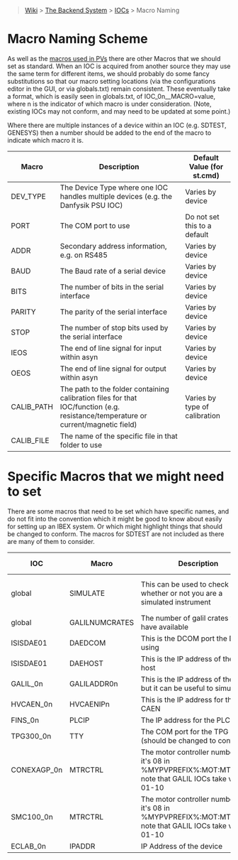 > [Wiki](Home) > [The Backend System](The-Backend-System) > [IOCs](IOCs) > Macro Naming

# Macro Naming Scheme

As well as the [macros used in PVs](PV-Naming#macros) there are other Macros that we should set as standard. When an IOC is acquired from another source they may use the same term for different items, we should probably do some fancy substitutions so that our macro setting locations (via the configurations editor in the GUI, or via globals.txt) remain consistent. These eventually take a format, which is easily seen in globals.txt, of IOC_0n__MACRO=value, where n is the indicator of which macro is under consideration. (Note, existing IOCs may not conform, and may need to be updated at some point.)

Where there are multiple instances of a device within an IOC (e.g. SDTEST, GENESYS) then a number should be added to the end of the macro to indicate which macro it is.

| Macro | Description | Default Value (for st.cmd) |
| --- | --- | --- |
| DEV_TYPE | The Device Type where one IOC handles multiple devices (e.g. the Danfysik PSU IOC) | Varies by device |
| PORT | The COM port to use | Do not set this to a default |
| ADDR | Secondary address information, e.g. on RS485 | Varies by device |
| BAUD | The Baud rate of a serial device | Varies by device |
| BITS | The number of bits in the serial interface | Varies by device |
| PARITY | The parity of the serial interface | Varies by device |
| STOP | The number of stop bits used by the serial interface | Varies by device |
| IEOS | The end of line signal for input within asyn | Varies by device |
| OEOS | The end of line signal for output within asyn | Varies by device |
| CALIB_PATH | The path to the folder containing calibration files for that IOC/function (e.g. resistance/temperature or current/magnetic field) | Varies by type of calibration |
| CALIB_FILE | The name of the specific file in that folder to use | |

# Specific Macros that we might need to set

There are some macros that need to be set which have specific names, and do not fit into the convention which it might be good to know about easily for setting up an IBEX system. Or which might highlight things that should be changed to conform. The macros for SDTEST are not included as there are many of them to consider.

| IOC | Macro | Description | Suggested Values |
| --- | --- | --- | --- |
| global | SIMULATE | This can be used to check whether or not you are a simulated instrument | `1` to simulate, `0` for a live system|
| global | GALILNUMCRATES | The number of galil crates you have available | `1` |
| ISISDAE01 | DAEDCOM | This is the DCOM port the DAE is using | `1` |
| ISISDAE01 | DAEHOST | This is the IP address of the DAE host | `localhost` |
| GALIL_0n | GALILADDR0n | This is the IP address of the Galils, but it can be useful to simulate | `None` when simulating |
| HVCAEN_0n | HVCAENIPn | This is the IP address for the CAEN | |
| FINS_0n | PLCIP | The IP address for the PLC | |
| TPG300_0n | TTY | The COM port for the TPG 300 (should be changed to conform) | |
| CONEXAGP_0n | MTRCTRL | The motor controller number, e.g. it's 08 in %MYPVPREFIX%:MOT:MTR0805; note that GALIL IOCs take values 01-10 | |
| SMC100_0n | MTRCTRL | The motor controller number, e.g. it's 08 in %MYPVPREFIX%:MOT:MTR0805; note that GALIL IOCs take values 01-10 | |
| ECLAB_0n | IPADDR | IP Address of the device | |


